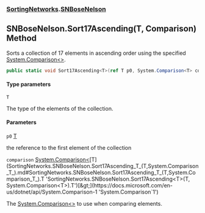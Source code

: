 ### [SortingNetworks](SortingNetworks.md 'SortingNetworks').[SNBoseNelson](SortingNetworks.SNBoseNelson.md 'SortingNetworks.SNBoseNelson')

## SNBoseNelson.Sort17Ascending<T>(T, Comparison<T>) Method

Sorts a collection of 17 elements in ascending order using the specified [System.Comparison&lt;&gt;](https://docs.microsoft.com/en-us/dotnet/api/System.Comparison-1 'System.Comparison`1').

```csharp
public static void Sort17Ascending<T>(ref T p0, System.Comparison<T> comparison);
```
#### Type parameters

<a name='SortingNetworks.SNBoseNelson.Sort17Ascending_T_(T,System.Comparison_T_).T'></a>

`T`

The type of the elements of the collection.
#### Parameters

<a name='SortingNetworks.SNBoseNelson.Sort17Ascending_T_(T,System.Comparison_T_).p0'></a>

`p0` [T](SortingNetworks.SNBoseNelson.Sort17Ascending_T_(T,System.Comparison_T_).md#SortingNetworks.SNBoseNelson.Sort17Ascending_T_(T,System.Comparison_T_).T 'SortingNetworks.SNBoseNelson.Sort17Ascending<T>(T, System.Comparison<T>).T')

the reference to the first element of the collection

<a name='SortingNetworks.SNBoseNelson.Sort17Ascending_T_(T,System.Comparison_T_).comparison'></a>

`comparison` [System.Comparison&lt;](https://docs.microsoft.com/en-us/dotnet/api/System.Comparison-1 'System.Comparison`1')[T](SortingNetworks.SNBoseNelson.Sort17Ascending_T_(T,System.Comparison_T_).md#SortingNetworks.SNBoseNelson.Sort17Ascending_T_(T,System.Comparison_T_).T 'SortingNetworks.SNBoseNelson.Sort17Ascending<T>(T, System.Comparison<T>).T')[&gt;](https://docs.microsoft.com/en-us/dotnet/api/System.Comparison-1 'System.Comparison`1')

The [System.Comparison&lt;&gt;](https://docs.microsoft.com/en-us/dotnet/api/System.Comparison-1 'System.Comparison`1') to use when comparing elements.